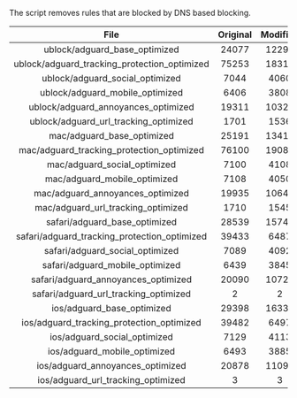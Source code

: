 The script removes rules that are blocked by DNS based blocking.


| File | Original | Modified |
|:----:|:-----:|:-----:|
| ublock/adguard_base_optimized | 24077 | 12294 |
| ublock/adguard_tracking_protection_optimized | 75253 | 18316 |
| ublock/adguard_social_optimized | 7044 | 4060 |
| ublock/adguard_mobile_optimized | 6406 | 3808 |
| ublock/adguard_annoyances_optimized | 19311 | 10323 |
| ublock/adguard_url_tracking_optimized | 1701 | 1536 |
| mac/adguard_base_optimized | 25191 | 13414 |
| mac/adguard_tracking_protection_optimized | 76100 | 19089 |
| mac/adguard_social_optimized | 7100 | 4108 |
| mac/adguard_mobile_optimized | 7108 | 4050 |
| mac/adguard_annoyances_optimized | 19935 | 10649 |
| mac/adguard_url_tracking_optimized | 1710 | 1545 |
| safari/adguard_base_optimized | 28539 | 15744 |
| safari/adguard_tracking_protection_optimized | 39433 | 6487 |
| safari/adguard_social_optimized | 7089 | 4092 |
| safari/adguard_mobile_optimized | 6439 | 3845 |
| safari/adguard_annoyances_optimized | 20090 | 10727 |
| safari/adguard_url_tracking_optimized | 2 | 2 |
| ios/adguard_base_optimized | 29398 | 16337 |
| ios/adguard_tracking_protection_optimized | 39482 | 6497 |
| ios/adguard_social_optimized | 7129 | 4113 |
| ios/adguard_mobile_optimized | 6493 | 3885 |
| ios/adguard_annoyances_optimized | 20878 | 11096 |
| ios/adguard_url_tracking_optimized | 3 | 3 |
